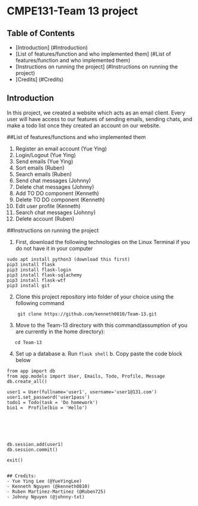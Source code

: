 # CMPE131-Team 13 project

## Table of Contents 
 - [Introduction] (#Introduction)
 - [List of features/function and who implemented them] (#List of features/function and who implemented them)
 - [Instructions on running the project] (#Instructions on running the project)
 - [Credits] (#Credits)

## Introduction 
In this project, we created a website which acts as an email client. Every user will have access to our features of
sending emails, sending chats, and make a todo list once they created an account on our website. 

##List of features/functions and who implemented them 
1. Register an email account (Yue Ying)
2. Login/Logout (Yue Ying)
3. Send emails (Yue Ying)
4. Sort emails (Ruben)
5. Search emails (Ruben)
6. Send chat messages (Johnny)
7. Delete chat messages (Johnny)
8. Add TO DO component (Kenneth)
9. Delete TO DO component (Kenneth)
10. Edit user profile (Kenneth)
11. Search chat messages (Johnny)
12. Delete account (Ruben)

##Instructions on running the project
1. First, download the following technologies on the Linux Terminal if you do not have it in your computer
```
sudo apt install python3 (download this first)
pip3 install flask 
pip3 install flask-login
pip3 install flask-sqlachemy
pip3 install flask-wtf
pip3 install git 

```
2. Clone this project repository into folder of your choice using the following command
```
    git clone https://github.com/kenneth0810/Team-13.git
```
3. Move to the Team-13 directory with this command(assumption of you are currently in the home directory): 
```
   cd Team-13
```
    
4. Set up a database
 a. Run `flask shell`
 b. Copy paste the code block below
```
from app import db
from app.models import User, Emails, Todo, Profile, Message
db.create_all()

user1 = User(fullname='user1', username='user1@131.com')
user1.set_password('user1pass')
todo1 = Todo(task = 'Do homework')
bio1 =  Profile(bio = 'Hello')






db.session.add(user1)
db.session.commit()

exit()


## Credits: 
- Yue Ying Lee (@YueYingLee)
- Kenneth Nguyen (@kenneth0810)
- Ruben Martinez-Martinez (@Ruben725)
- Johnny Nguyen (@johnny-txt)